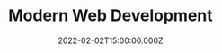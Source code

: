 ---
title: Modern Web Development
description: Description here
date: 2022-02-02T15:00:00.000Z
released: false
---